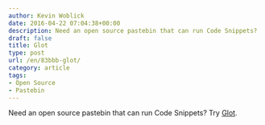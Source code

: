 ```yaml
---
author: Kevin Woblick
date: 2016-04-22 07:04:38+00:00
description: Need an open source pastebin that can run Code Snippets?
draft: false
title: Glot
type: post
url: /en/83bbb-glot/
category: article
tags:
- Open Source
- Pastebin
---
```


Need an open source pastebin that can run Code Snippets? Try [Glot](https://glot.io).
